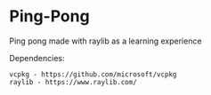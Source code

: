 # Ping-Pong
Ping pong made with raylib as a learning experience

Dependencies:
```
vcpkg - https://github.com/microsoft/vcpkg
raylib - https://www.raylib.com/
```
